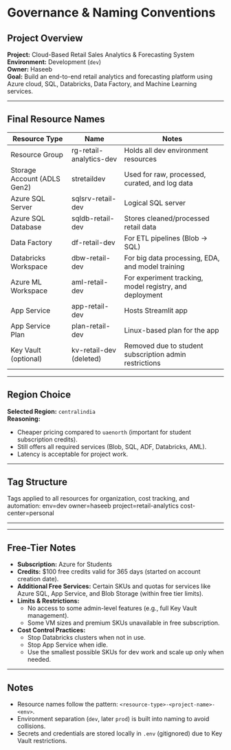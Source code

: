 # Governance & Naming Conventions

## Project Overview
**Project:** Cloud-Based Retail Sales Analytics & Forecasting System  
**Environment:** Development (`dev`)  
**Owner:** Haseeb  
**Goal:** Build an end-to-end retail analytics and forecasting platform using Azure cloud, SQL, Databricks, Data Factory, and Machine Learning services.

---

## Final Resource Names

| Resource Type         | Name                         | Notes |
|-----------------------|-----------------------------|-------|
| Resource Group        | rg-retail-analytics-dev     | Holds all dev environment resources |
| Storage Account (ADLS Gen2) | stretaildev                | Used for raw, processed, curated, and log data |
| Azure SQL Server      | sqlsrv-retail-dev           | Logical SQL server |
| Azure SQL Database    | sqldb-retail-dev            | Stores cleaned/processed retail data |
| Data Factory          | df-retail-dev               | For ETL pipelines (Blob → SQL) |
| Databricks Workspace  | dbw-retail-dev              | For big data processing, EDA, and model training |
| Azure ML Workspace    | aml-retail-dev              | For experiment tracking, model registry, and deployment |
| App Service           | app-retail-dev              | Hosts Streamlit app |
| App Service Plan      | plan-retail-dev             | Linux-based plan for the app |
| Key Vault (optional)  | kv-retail-dev (deleted)     | Removed due to student subscription admin restrictions |

---

## Region Choice
**Selected Region:** `centralindia`  
**Reasoning:**  
- Cheaper pricing compared to `uaenorth` (important for student subscription credits).  
- Still offers all required services (Blob, SQL, ADF, Databricks, AML).  
- Latency is acceptable for project work.

---

## Tag Structure
Tags applied to all resources for organization, cost tracking, and automation:
env=dev
owner=haseeb
project=retail-analytics
cost-center=personal

---


---

## Free-Tier Notes
- **Subscription:** Azure for Students  
- **Credits:** $100 free credits valid for 365 days (started on account creation date).  
- **Additional Free Services:** Certain SKUs and quotas for services like Azure SQL, App Service, and Blob Storage (within free tier limits).  
- **Limits & Restrictions:**
  - No access to some admin-level features (e.g., full Key Vault management).
  - Some VM sizes and premium SKUs unavailable in free subscription.
- **Cost Control Practices:**
  - Stop Databricks clusters when not in use.
  - Stop App Service when idle.
  - Use the smallest possible SKUs for dev work and scale up only when needed.

---

## Notes
- Resource names follow the pattern: `<resource-type>-<project-name>-<env>`.
- Environment separation (`dev`, later `prod`) is built into naming to avoid collisions.
- Secrets and credentials are stored locally in `.env` (gitignored) due to Key Vault restrictions.
